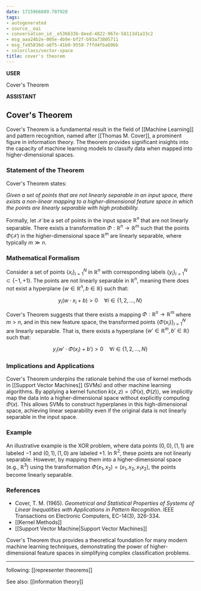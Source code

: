 ```yaml
---
date: 1715966889.707928
tags:
- autogenerated
- source__oai
- conversation_id__e536633b-8eed-4822-967e-58113d1a33c2
- msg_aaa24b2e-005e-4b9e-bf2f-b93a73805711
- msg_fa95836d-a8f5-41b0-9558-7ffd4fba606b
- colorclass/vector-space
title: cover's theorem
---
```


**USER**

Cover's Theorem


**ASSISTANT**

## Cover's Theorem

Cover's Theorem is a fundamental result in the field of [[Machine Learning]] and pattern recognition, named after [[Thomas M. Cover]], a prominent figure in information theory. The theorem provides significant insights into the capacity of machine learning models to classify data when mapped into higher-dimensional spaces.

### Statement of the Theorem

Cover's Theorem states:

*Given a set of points that are not linearly separable in an input space, there exists a non-linear mapping to a higher-dimensional feature space in which the points are linearly separable with high probability.*

Formally, let $\mathcal{X}$ be a set of points in the input space $\mathbb{R}^n$ that are not linearly separable. There exists a transformation $\Phi: \mathbb{R}^n \to \mathbb{R}^m$ such that the points $\Phi(\mathcal{X})$ in the higher-dimensional space $\mathbb{R}^m$ are linearly separable, where typically $m \gg n$.

### Mathematical Formalism

Consider a set of points $\{x_i\}_{i=1}^N$ in $\mathbb{R}^n$ with corresponding labels $\{y_i\}_{i=1}^N \subset \{-1, +1\}$. The points are not linearly separable in $\mathbb{R}^n$, meaning there does not exist a hyperplane $\{w \in \mathbb{R}^n, b \in \mathbb{R}\}$ such that:

$$ y_i (w \cdot x_i + b) > 0 \quad \forall i \in \{1, 2, \ldots, N\} $$

Cover's Theorem suggests that there exists a mapping $\Phi: \mathbb{R}^n \to \mathbb{R}^m$ where $m > n$, and in this new feature space, the transformed points $\{\Phi(x_i)\}_{i=1}^N$ are linearly separable. That is, there exists a hyperplane $\{w' \in \mathbb{R}^m, b' \in \mathbb{R}\}$ such that:

$$ y_i (w' \cdot \Phi(x_i) + b') > 0 \quad \forall i \in \{1, 2, \ldots, N\} $$

### Implications and Applications

Cover's Theorem underpins the rationale behind the use of kernel methods in [[Support Vector Machines]] (SVMs) and other machine learning algorithms. By applying a kernel function $k(x, z) = \langle \Phi(x), \Phi(z) \rangle$, we implicitly map the data into a higher-dimensional space without explicitly computing $\Phi(x)$. This allows SVMs to construct hyperplanes in this high-dimensional space, achieving linear separability even if the original data is not linearly separable in the input space.

### Example

An illustrative example is the XOR problem, where data points $(0,0), (1,1)$ are labeled $-1$ and $(0,1), (1,0)$ are labeled $+1$. In $\mathbb{R}^2$, these points are not linearly separable. However, by mapping them into a higher-dimensional space (e.g., $\mathbb{R}^3$) using the transformation $\Phi(x_1, x_2) = (x_1, x_2, x_1 x_2)$, the points become linearly separable.

### References

- Cover, T. M. (1965). *Geometrical and Statistical Properties of Systems of Linear Inequalities with Applications in Pattern Recognition*. IEEE Transactions on Electronic Computers, EC-14(3), 326-334.
- [[Kernel Methods]]
- [[Support Vector Machine|Support Vector Machines]]

Cover's Theorem thus provides a theoretical foundation for many modern machine learning techniques, demonstrating the power of higher-dimensional feature spaces in simplifying complex classification problems.


---


following: [[representer theorems]]

See also: [[information theory]]